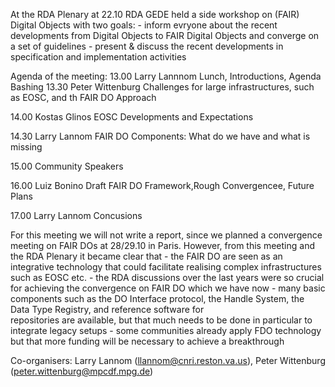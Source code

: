 At the RDA Plenary at 22.10 RDA GEDE held a side workshop on (FAIR) Digital Objects with two goals:
    - inform evryone about the recent developments from Digital Objects to FAIR Digital Objects and converge on a set of guidelines 
    - present & discuss the recent developments in specification and implementation activities

Agenda of the meeting:
13.00   Larry Lannnom       Lunch, Introductions, Agenda Bashing
13.30   Peter Wittenburg    Challenges for large infrastructures, such as EOSC, and th FAIR DO Approach

14.00   Kostas Glinos       EOSC Developments and Expectations

14.30   Larry Lannom        FAIR DO Components: What do we have and what is missing

15.00   Community Speakers
                            
16.00   Luiz Bonino         Draft FAIR DO Framework,Rough Convergencee, Future Plans

17.00   Larry Lannom        Concusions

For this meeting we will not write a report, since we planned a convergence meeting on FAIR DOs at 28/29.10 in Paris. However, from this meeting and the RDA Plenary it became clear that
    - the FAIR DO are seen as an integrative technology that could facilitate realising complex infrastructures such as EOSC etc.
    - the RDA discussions over the last years were so crucial for achieving the convergence on FAIR DO which we have now
    - many basic components such as the DO Interface protocol, the Handle System, the Data Type Registry, and reference software for        
      repositories are available, but that much needs to be done in particular to integrate legacy setups
    - some communities already apply FDO technology but that more funding will be necessary to achieve a breakthrough

Co-organisers: Larry Lannom (llannom@cnri.reston.va.us), Peter Wittenburg (peter.wittenburg@mpcdf.mpg.de)

